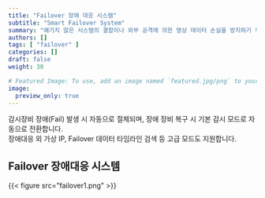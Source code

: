 ```yaml
---
title: "Failover 장애 대응 시스템"
subtitle: "Smart Failover System"
summary: "예기치 않은 시스템의 결함이나 외부 공격에 의한 영상 데이터 손실을 방지하기 위한 장애 대응 솔루션입니다."
authors: []
tags: [ "failover" ]
categories: []
draft: false
weight: 30

# Featured Image: To use, add an image named `featured.jpg/png` to your page's folder.
image:
  preview_only: true
---
```


감시장비 장애(Fail) 발생 시 자동으로 절체되며, 장애 장비 복구 시 기본 감시 모드로 자동으로 전환합니다. <br> 장애대응 외 가상 IP, Failover 데이터 타임라인 검색 등 고급 모드도 지원합니다.

## Failover 장애대응 시스템
{{< figure src="failover1.png" >}}